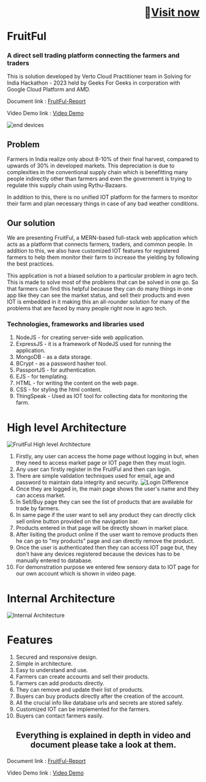 
# <p align="right">🚀<a  target = "_blank" href = "http://34.131.246.237/">Visit now</a></p> FruitFul

### A direct sell trading platform connecting the farmers and traders
This is solution developed by Verto Cloud Practitioner team in Solving for India Hackathon - 2023 held by Geeks For Geeks in corporation with Google 
Cloud Platform and AMD.


Document link : <a href="https://docs.google.com/document/d/1y9t6MsnguiRjqG6XbdPPva-CGq5xhKVKIHsgqhPy3H4/edit?usp=sharing">FruitFul-Report</a>

Video Demo link : <a href="https://youtu.be/qQHeBLEP7Ck">Video Demo</a>

![end devices](https://user-images.githubusercontent.com/94420508/229655286-cca22d3c-75dd-469d-a581-bbed0687e9c7.jpg)

## Problem
Farmers in India realize only about 8-10% of their final harvest, compared to upwards of 30% in developed markets. This depreciation is due to complexities in the 
conventional supply chain which is benefitting many people indirectly other than farmers and even the government is trying to regulate this supply chain 
using Rythu-Bazaars. 

In addition to this, there is no unified IOT platform for the farmers to monitor their farm and plan necessary things in case of any bad weather conditions. 

## Our solution

We are presenting FruitFul, a MERN-based full-stack web application which acts as a platform that connects farmers, traders, and common people. In addition to this, we also have customized IOT features for registered farmers to help them monitor their farm to increase the yielding by following the best practices.

This application is not a biased solution to a particular problem in agro tech. This is made to solve most of the problems that can be solved in one go. So that 
farmers can find this helpful because they can do many things in one app like they can see the market status, and sell their products and even IOT is embedded 
in it making this an all-rounder solution for many of the problems that are faced by many people right now in agro tech.

### Technologies, frameworks and libraries used
1. NodeJS - for creating server-side web application.
2. ExpressJS - it is a framework of NodeJS used for running the application.
3. MongoDB - as a data storage.
4. BCrypt - as a password hasher tool.
5. PassportJS - for authentication.
6. EJS - for templating.
7. HTML - for writing the content on the web page.
8. CSS - for styling the html content.
9. ThingSpeak - Used as IOT tool for collecting data for monitoring the farm.


# High level Architecture

![FruitFul High level Architecture](https://user-images.githubusercontent.com/94420508/229657895-0a7a6111-f802-4668-9a53-e20b041eaf94.jpeg)

1. Firstly, any user can access the home page without logging in but, when they need to access market page or IOT page then they must login.
2. Any user can firstly register in the FruitFul and then can login.
3. There are simple validation techniques used for email, age and password to maintain data integrity and security. ![Login Difference](https://user-images.githubusercontent.com/94420508/229661705-51506c3e-c829-4ca7-a55b-c41ca506ebbf.jpeg)
4. Once they are logged in, the main page shows the user's name and they can access market. 
5. In Sell/Buy page they can see the list of products that are available for trade by farmers.
6. In same page if the user want to sell any product they can directly click sell online button provided on the navigation bar.
7. Products entered in that page will be directly shown in market place.
8. After lisiting the product online if the user want to remove products then he can go to "my products" page and can directly remove the product.
9. Once the user is authenticated then they can access IOT page but, they don't have any devices registered because the devices has to be manually entered to database.
10. For demonstration purpose we entered few sensory data to IOT page for our own account which is shown in video page.

# Internal Architecture

![Internal Architecture](https://user-images.githubusercontent.com/94420508/229662738-f091086f-cec3-4030-893e-eea576ae7b2e.jpeg)

# Features
1. Secured and responsive design.
2. Simple in architecture.
3. Easy to understand and use.
4. Farmers can create accounts and sell their products.
5. Farmers can add products directly.
6. They can remove and update their list of products.
7. Buyers can buy products directly after the creation of the account.
8. All the crucial info like database urls and secrets are stored safely.
9. Customized IOT can be implemented for the farmers.
10. Buyers can contact farmers easily.


## <p align="center">Everything is explained in depth in video and document please take a look at them.</p>

Document link : <a href="https://docs.google.com/document/d/1y9t6MsnguiRjqG6XbdPPva-CGq5xhKVKIHsgqhPy3H4/edit?usp=sharing">FruitFul-Report</a>

Video Demo link : <a href="https://youtu.be/qQHeBLEP7Ck">Video Demo</a>
